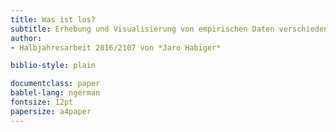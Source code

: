 ```yaml
---
title: Was ist los?
subtitle: Erhebung und Visualisierung von empirischen Daten verschiedener Internet-Zeitungen
author:
- Halbjahresarbeit 2016/2107 von *Jaro Habiger*

biblio-style: plain

documentclass: paper
bablel-lang: ngerman
fontsize: 12pt
papersize: a4paper
---
```

